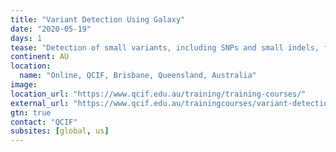 ```yaml
---
title: "Variant Detection Using Galaxy"
date: "2020-05-19"
days: 1
tease: "Detection of small variants, including SNPs and small indels, from next-generation sequencing data."
continent: AU
location:
  name: "Online, QCIF, Brisbane, Queensland, Australia"
image: 
location_url: "https://www.qcif.edu.au/training/training-courses/"
external_url: "https://www.qcif.edu.au/trainingcourses/variant-detection-using-galaxy/"
gtn: true
contact: "QCIF"
subsites: [global, us]
---
```

